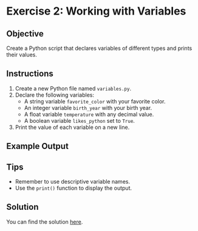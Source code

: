 # Exercise 2: Working with Variables

## Objective

Create a Python script that declares variables of different types and prints their values.

## Instructions

1. Create a new Python file named `variables.py`.
2. Declare the following variables:
   - A string variable `favorite_color` with your favorite color.
   - An integer variable `birth_year` with your birth year.
   - A float variable `temperature` with any decimal value.
   - A boolean variable `likes_python` set to `True`.
3. Print the value of each variable on a new line.

## Example Output

## Tips

- Remember to use descriptive variable names.
- Use the `print()` function to display the output.

## Solution

You can find the solution [here](../solutions/variables_solution.py).
